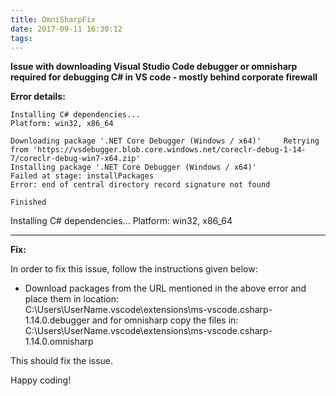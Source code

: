 ```yaml
---
title: OmniSharpFix
date: 2017-09-11 16:30:12
tags:
---
```


**Issue with downloading Visual Studio Code debugger or omnisharp required for debugging C# in VS code - mostly behind corporate firewall**  

**Error details:**

```
Installing C# dependencies...
Platform: win32, x86_64

Downloading package '.NET Core Debugger (Windows / x64)'     Retrying from 'https://vsdebugger.blob.core.windows.net/coreclr-debug-1-14-7/coreclr-debug-win7-x64.zip' 
Installing package '.NET Core Debugger (Windows / x64)'
Failed at stage: installPackages
Error: end of central directory record signature not found

Finished
```


Installing C# dependencies...
Platform: win32, x86_64

---

**Fix:** 

In order to fix this issue, follow the instructions given below:  

- Download packages from the URL mentioned in the above error and place them in location:  
C:\Users\UserName\.vscode\extensions\ms-vscode.csharp-1.14.0\.debugger
  and for omnisharp copy the files in:  
C:\Users\UserName\.vscode\extensions\ms-vscode.csharp-1.14.0\.omnisharp

This should fix the issue.

Happy coding!